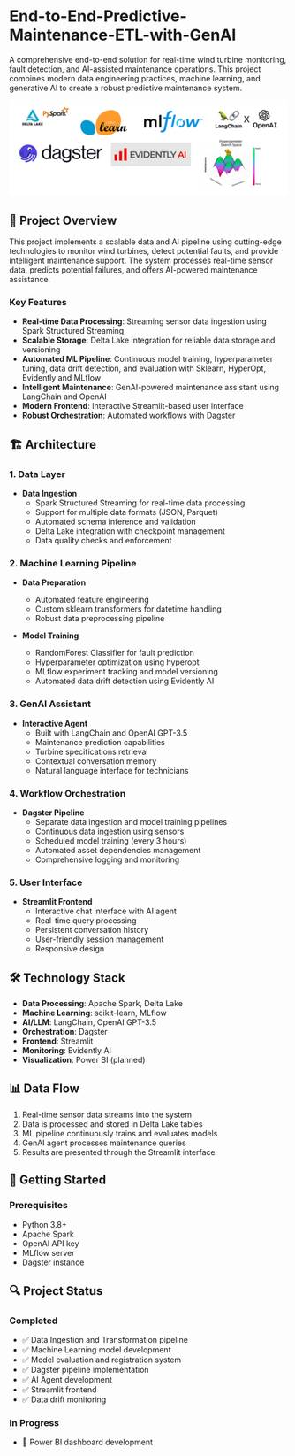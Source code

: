 # End-to-End-Predictive-Maintenance-ETL-with-GenAI

A comprehensive end-to-end solution for real-time wind turbine monitoring, fault detection, and AI-assisted maintenance operations. This project combines modern data engineering practices, machine learning, and generative AI to create a robust predictive maintenance system.

![Gen-AI](./images/GenAI.png)

## 🚀 Project Overview

This project implements a scalable data and AI pipeline using cutting-edge technologies to monitor wind turbines, detect potential faults, and provide intelligent maintenance support. The system processes real-time sensor data, predicts potential failures, and offers AI-powered maintenance assistance.

### Key Features

- **Real-time Data Processing**: Streaming sensor data ingestion using Spark Structured Streaming
- **Scalable Storage**: Delta Lake integration for reliable data storage and versioning
- **Automated ML Pipeline**: Continuous model training, hyperparameter tuning, data drift detection, and evaluation with Sklearn, HyperOpt, Evidently and MLflow
- **Intelligent Maintenance**: GenAI-powered maintenance assistant using LangChain and OpenAI
- **Modern Frontend**: Interactive Streamlit-based user interface
- **Robust Orchestration**: Automated workflows with Dagster

## 🏗️ Architecture

### 1. Data Layer
- **Data Ingestion**
  - Spark Structured Streaming for real-time data processing
  - Support for multiple data formats (JSON, Parquet)
  - Automated schema inference and validation
  - Delta Lake integration with checkpoint management
  - Data quality checks and enforcement

### 2. Machine Learning Pipeline
- **Data Preparation**
  - Automated feature engineering
  - Custom sklearn transformers for datetime handling
  - Robust data preprocessing pipeline

- **Model Training**
  - RandomForest Classifier for fault prediction
  - Hyperparameter optimization using hyperopt
  - MLflow experiment tracking and model versioning
  - Automated data drift detection using Evidently AI

### 3. GenAI Assistant
- **Interactive Agent**
  - Built with LangChain and OpenAI GPT-3.5
  - Maintenance prediction capabilities
  - Turbine specifications retrieval
  - Contextual conversation memory
  - Natural language interface for technicians

### 4. Workflow Orchestration
- **Dagster Pipeline**
  - Separate data ingestion and model training pipelines
  - Continuous data ingestion using sensors
  - Scheduled model training (every 3 hours)
  - Automated asset dependencies management
  - Comprehensive logging and monitoring

### 5. User Interface
- **Streamlit Frontend**
  - Interactive chat interface with AI agent
  - Real-time query processing
  - Persistent conversation history
  - User-friendly session management
  - Responsive design

## 🛠️ Technology Stack

- **Data Processing**: Apache Spark, Delta Lake
- **Machine Learning**: scikit-learn, MLflow
- **AI/LLM**: LangChain, OpenAI GPT-3.5
- **Orchestration**: Dagster
- **Frontend**: Streamlit
- **Monitoring**: Evidently AI
- **Visualization**: Power BI (planned)

## 📊 Data Flow

1. Real-time sensor data streams into the system
2. Data is processed and stored in Delta Lake tables
3. ML pipeline continuously trains and evaluates models
4. GenAI agent processes maintenance queries
5. Results are presented through the Streamlit interface

## 🚀 Getting Started

### Prerequisites
- Python 3.8+
- Apache Spark
- OpenAI API key
- MLflow server
- Dagster instance


## 🔍 Project Status

### Completed
- ✅ Data Ingestion and Transformation pipeline
- ✅ Machine Learning model development
- ✅ Model evaluation and registration system
- ✅ Dagster pipeline implementation
- ✅ AI Agent development
- ✅ Streamlit frontend
- ✅ Data drift monitoring

### In Progress
- 🔄 Power BI dashboard development